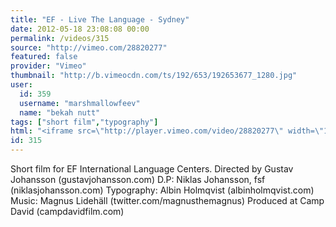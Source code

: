 ```yaml
---
title: "EF - Live The Language - Sydney"
date: 2012-05-18 23:08:08 00:00
permalink: /videos/315
source: "http://vimeo.com/28820277"
featured: false
provider: "Vimeo"
thumbnail: "http://b.vimeocdn.com/ts/192/653/192653677_1280.jpg"
user:
  id: 359
  username: "marshmallowfeev"
  name: "bekah nutt"
tags: ["short film","typography"]
html: "<iframe src=\"http://player.vimeo.com/video/28820277\" width=\"1280\" height=\"720\" frameborder=\"0\" webkitallowfullscreen mozallowfullscreen allowfullscreen></iframe>"
id: 315
---
```


Short film for EF International Language Centers.
Directed by Gustav Johansson (gustavjohansson.com)
D.P: Niklas Johansson, fsf (niklasjohansson.com)
Typography: Albin Holmqvist (albinholmqvist.com)
Music: Magnus Lidehäll (twitter.com/magnusthemagnus)
Produced at Camp David (campdavidfilm.com)